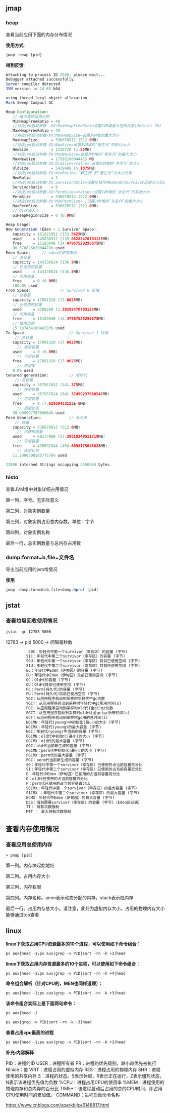 ## jmap

### heap

查看当前应用下面的内存分布情况

**使用方式**:

```tex
jmap -heap [pid]
```

**得到反馈**:

```java
Attaching to process ID 2020, please wait...
Debugger attached successfully.
Server compiler detected.
JVM version is 24.65-b04

using thread-local object allocation.
Mark Sweep Compact GC

Heap Configuration:
   // 最小堆的适用比例
   MinHeapFreeRatio = 40
   //对应jvm启动参数 -XX:MaxHeapFreeRatio设置JVM堆最大空闲比率(default 70)
   MaxHeapFreeRatio = 70				
   //对应jvm启动参数-XX:MaxHeapSize=设置JVM堆的最大大小
   MaxHeapSize      = 536870912 (512.0MB)
   //对应jvm启动参数-XX:NewSize=设置JVM堆的‘新生代’的默认大小
   NewSize          = 1310720 (1.25MB)
   //对应jvm启动参数-XX:MaxNewSize=设置JVM堆的‘新生代’的最大大小
   MaxNewSize       = 17592186044415 MB
   //对应jvm启动参数-XX:OldSize=<value>:设置JVM堆的‘老生代’的大小
   OldSize          = 5439488 (5.1875MB)
   //对应jvm启动参数-XX:NewRatio=:‘新生代’和‘老生代’的大小比率
   NewRatio         = 2
   //对应jvm启动参数-XX:SurvivorRatio=设置年轻代中Eden区与Survivor区的大小比值
   SurvivorRatio    = 8
   //对应jvm启动参数-XX:PermSize=<value>:设置JVM堆的‘永生代’的初始大小
   PermSize         = 536870912 (512.0MB)
   //对应jvm启动参数-XX:MaxPermSize= :设置JVM堆的‘永生代’的最大大小
   MaxPermSize      = 536870912 (512.0MB)
   // G1区域大小
   G1HeapRegionSize = 0 (0.0MB)

Heap Usage:
New Generation (Eden + 1 Survivor Space):
   capacity = 161021952 (153.5625MB)
   used     = 145838912 (139.08282470703125MB)
   free     = 15183040 (14.47967529296875MB)
   90.57082602004478% used
Eden Space:		// eden区使用情况
   // 总容量
   capacity = 143130624 (136.5MB)
   // 已使用的容量
   used     = 143130624 (136.5MB)
   // 可用容量
   free     = 0 (0.0MB)
   100.0% used
From Space:				// Survivor 0 区域
   // 总容量
   capacity = 17891328 (17.0625MB)
   // 已使用的容量
   used     = 2708288 (2.58282470703125MB)
   // 可用容量
   free     = 15183040 (14.47967529296875MB)
   // 使用比例
   15.13743418040293% used
To Space:					// Survivor 1 区域
	// 总容量
   capacity = 17891328 (17.0625MB)
     // 使用容量
   used     = 0 (0.0MB)
     // 可用容量
   free     = 17891328 (17.0625MB)
     // 使用率
   0.0% used
tenured generation:			// 老年代
	// 总容量
   capacity = 357957632 (341.375MB)
     // 使用容量
   used     = 357957624 (341.37499237060547MB)
     // 可用容量
   free     = 8 (7.62939453125E-6MB)
     // 适用比率
   99.99999776509864% used
Perm Generation:			// 永久带
	// 容量
   capacity = 536870912 (512.0MB)
     // 已使用容量
   used     = 60177968 (57.39018249511719MB)
     // 可用容量
   free     = 476692944 (454.6098175048828MB)
     // 适用比例
   11.209020018577576% used

23806 interned Strings occupying 2450984 bytes.
```



### histo  

查看JVM堆中对象详细占用情况

第一列，序号。无实际意义

第二列，对象实例数量

第三列，对象实例占用总内存数。单位：字节

第四列，对象实例名称

最后一行，总实例数量与总内存占用数





### dump:format=b,file=文件名

导出当前应用的jvm堆情况

**使用**

```java
jmap -dump:format=b,file=dump.hprof [pid]
```



## jstat

### 查看垃圾回收使用情况

```tex
jstat -gc 12783 5000
```

12783 -> pid
5000 	-> 间隔毫秒数

```tex
		  S0C：年轻代中第一个survivor（幸存区）的容量 (字节) 
         S1C：年轻代中第二个survivor（幸存区）的容量 (字节) 
         S0U：年轻代中第一个survivor（幸存区）目前已使用空间 (字节) 
         S1U：年轻代中第二个survivor（幸存区）目前已使用空间 (字节) 
         EC：年轻代中Eden（伊甸园）的容量 (字节) 
         EU：年轻代中Eden（伊甸园）目前已使用空间 (字节) 
         OC：Old代的容量 (字节) 
         OU：Old代目前已使用空间 (字节) 
         PC：Perm(持久代)的容量 (字节) 
         PU：Perm(持久代)目前已使用空间 (字节) 
         YGC：从应用程序启动到采样时年轻代中gc次数 
         YGCT：从应用程序启动到采样时年轻代中gc所用时间(s) 
         FGC：从应用程序启动到采样时old代(全gc)gc次数 
         FGCT：从应用程序启动到采样时old代(全gc)gc所用时间(s) 
         GCT：从应用程序启动到采样时gc用的总时间(s) 
         NGCMN：年轻代(young)中初始化(最小)的大小 (字节) 
         NGCMX：年轻代(young)的最大容量 (字节) 
         NGC：年轻代(young)中当前的容量 (字节) 
         OGCMN：old代中初始化(最小)的大小 (字节) 
         OGCMX：old代的最大容量 (字节) 
         OGC：old代当前新生成的容量 (字节) 
         PGCMN：perm代中初始化(最小)的大小 (字节) 
         PGCMX：perm代的最大容量 (字节)   
         PGC：perm代当前新生成的容量 (字节) 
         S0：年轻代中第一个survivor（幸存区）已使用的占当前容量百分比 
         S1：年轻代中第二个survivor（幸存区）已使用的占当前容量百分比 
         E：年轻代中Eden（伊甸园）已使用的占当前容量百分比 
         O：old代已使用的占当前容量百分比 
         P：perm代已使用的占当前容量百分比 
         S0CMX：年轻代中第一个survivor（幸存区）的最大容量 (字节) 
         S1CMX ：年轻代中第二个survivor（幸存区）的最大容量 (字节) 
         ECMX：年轻代中Eden（伊甸园）的最大容量 (字节) 
         DSS：当前需要survivor（幸存区）的容量 (字节)（Eden区已满） 
         TT： 持有次数限制 
         MTT ： 最大持有次数限制 
```

## 查看内存使用情况

### **查看应用总使用内存**

```te
> pmap [pid]
```

第一列。内存块起始地址

第二列。占用内存大小

第三列，内存权限

第四列。内存名称。anon表示动态分配的内存，stack表示栈内存

最后一行。占用内存总大小，请注意，此处为虚拟内存大小，占用的物理内存大小能够通过top查看



## linux

**linux下获取占用CPU资源最多的10个进程，可以使用如下命令组合：**

```tex
ps aux|head -1;ps aux|grep -v PID|sort -rn -k +3|head
```

**linux下获取占用内存资源最多的10个进程，可以使用如下命令组合：**

```tex
ps aux|head -1;ps aux|grep -v PID|sort -rn -k +4|head
```

**命令组合解析（针对CPU的，MEN也同样道理）：**

```tex
ps aux|head -1;ps aux|grep -v PID|sort -rn -k +3|head
```

**该命令组合实际上是下面两句命令：**

```tex
ps aux|head -1

ps aux|grep -v PID|sort -rn -k +3|head
```

**查看占用cpu最高的进程**

```tex
ps aux|head -1;ps aux|grep -v PID|sort -rn -k +3|head
```

**补充:内容解释**

PID：进程的ID
USER：进程所有者
PR：进程的优先级别，越小越优先被执行
NInice：值
VIRT：进程占用的虚拟内存
RES：进程占用的物理内存
SHR：进程使用的共享内存
S：进程的状态。S表示休眠，R表示正在运行，Z表示僵死状态，N表示该进程优先值为负数
%CPU：进程占用CPU的使用率
%MEM：进程使用的物理内存和总内存的百分比
TIME+：该进程启动后占用的总的CPU时间，即占用CPU使用时间的累加值。
COMMAND：进程启动命令名称

 https://www.cnblogs.com/sparkbj/p/6148817.html

